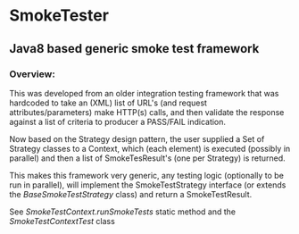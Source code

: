 # SmokeTester
## Java8 based generic smoke test framework

### Overview:

This was developed from an older integration testing framework that was hardcoded to take an (XML) list of URL's 
(and request attributes/parameters) make HTTP(s) calls, and then validate the response against a list of criteria to 
producer a PASS/FAIL indication.

Now based on the Strategy design pattern, the user supplied a Set of Strategy classes to a Context, which (each element) is 
executed (possibly in parallel) and then a list of SmokeTesResult's (one per Strategy) is returned.

This makes this framework very generic, any testing logic (optionally to be run in parallel), will implement the 
SmokeTestStrategy interface (or extends the *BaseSmokeTestStrategy* class) and return a SmokeTestResult.

See *SmokeTestContext.runSmokeTests* static method and the *SmokeTestContextTest* class


